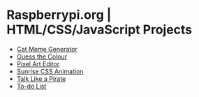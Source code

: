 # Raspberrypi.org | HTML/CSS/JavaScript Projects

- [Cat Meme Generator]()
- [Guess the Colour]()
- [Pixel Art Editor]()
- [Sunrise CSS Animation]()
- [Talk Like a Pirate]()
- [To-do List]()
